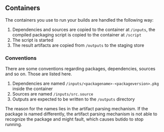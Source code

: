 ## Containers

The containers you use to run your builds are handled the following way:

1. Dependencies and sources are copied to the container at `/inputs`,
   the compiled packaging script is copied to the container at `/script`
2. The script is started
3. The result artifacts are copied from `/outputs` to the staging store


### Conventions

There are some conventions regarding packages, dependencies, sources and so
on. Those are listed here.

1. Dependencies are named `/inputs/<packagename>-<packageversion>.pkg` inside the container
2. Sources are named `/inputs/src.source`
3. Outputs are expected to be written to the `/outputs` directory

The reason for the names lies in the artifact parsing mechanism.
If the package is named differently, the artifact parsing mechanism is not able
to recognize the package and might fault, which causes butido to stop running.

